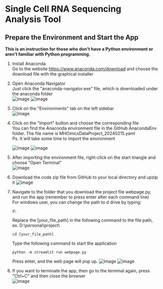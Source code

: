 # Single Cell RNA Sequencing Analysis Tool
## Prepare the Environment and Start the App
**This is an instruction for those who don't have a Python environment or aren't familiar with Python programming.**
1. Install Anaconda<br>
   Go to the website https://www.anaconda.com/download and choose the download file with the graphical installer<br>
2. Open Anaconda Navigator<br>
   Just click the "anaconda-navigator.exe" file, which is downloaded under the anaconda folder<br>
   ![image](https://github.com/gjm826f8/Single-Cell-RNA-Sequencing/assets/26255126/87ef0cf0-0938-4583-bbe5-84e0751f086c)
   ![image](https://github.com/gjm826f8/Single-Cell-RNA-Sequencing/assets/26255126/8908abd6-5eb4-4778-9e6a-aa61c826b048)

3. Click on the "Environments" tab on the left sidebar<br>
   ![image](https://github.com/gjm826f8/Single-Cell-RNA-Sequencing/assets/26255126/bc29ae5c-f575-43e6-967e-d952570ea2cc)

4. Click on the "Import" button and choose the corresponding file<br>
   You can find the Anaconda environment file in the GitHub AnacondaEnv folder. The file name is MHOmicsDataProject_20240215.yaml<br>
   Ps. It will take some time to import the environment
   
   ![image](https://github.com/gjm826f8/Single-Cell-RNA-Sequencing/assets/26255126/db26a013-34cb-4a09-a0e6-3b55129fcf69)
   ![image](https://github.com/gjm826f8/Single-Cell-RNA-Sequencing/assets/26255126/2580b5d6-7fa5-4ad7-8b65-da296f887c8c)

6. After importing the environment file, right-click on the start triangle and choose "Open Terminal"<br>
   ![image](https://github.com/gjm826f8/Single-Cell-RNA-Sequencing/assets/26255126/f9d5fb88-fa44-48c9-bd06-8af2c1dd505b)

7. Download the code zip file from GitHub to your local directory and upzip it
   ![image](https://github.com/gjm826f8/Single-Cell-RNA-Sequencing/assets/26255126/7f097808-0a31-40cb-acf8-95d8c440bb8a)

8. Navigate to the folder that you download the project file webpage.py, and run the app (remember to press enter after each command line)<br>
   For windows user, you can change the path to d drive by typing:
   ```Shell
   d:
   ```
   Replace the [your_file_path] in the following command to the file path, ex. D:\personal\project\
   ```Shell
   cd [your_file_path]
   ```
   Type the following command to start the application
   ```Shell
   python -m streamlit run webpage.py
   ```
   Press enter, and the web page will pop up.
   ![image](https://github.com/gjm826f8/Single-Cell-RNA-Sequencing/assets/26255126/725beb9d-921d-4d56-8ce9-a54e341cf524)
   ![image](https://github.com/gjm826f8/Single-Cell-RNA-Sequencing/assets/26255126/4dc063be-0db5-4dd7-bd1a-8b82ed934f4d)
9. If you want to terminate the app, then go to the terminal again, press "Ctrl+C" and then close the browser<br>
  ![image](https://github.com/gjm826f8/Single-Cell-RNA-Sequencing/assets/26255126/d3b2aeab-2491-482f-b967-58302bcaa48f)
